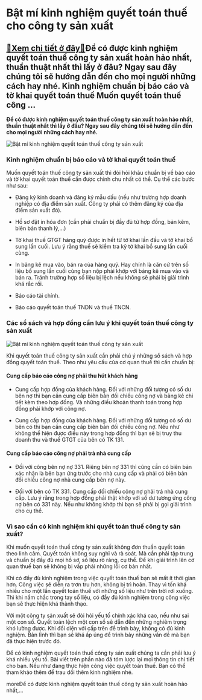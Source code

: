 Bật mí kinh nghiệm quyết toán thuế cho công ty sản xuất
=======================================================

[:gift:Xem chi tiết ở đây:gift:](https://hddtvn.com/bat-mi-kinh-nghiem-quyet-toan-thue-cho-cong-ty-san-xuat/)Để có được kinh nghiệm quyết toán thuế công ty sản xuất hoàn hảo nhất, thuần thuật nhất thì lấy ở đâu? Ngay sau đây chúng tôi sẽ hướng dẫn đến cho mọi người những cách hay nhé. Kinh nghiệm chuẩn bị báo cáo và tờ khai quyết toán thuế Muốn quyết toán thuế công …
--------------------------------------------------------------------------------------------------------------------------------------------------------------------------------------------------------------------------------------------------------------------

**Để có được kinh nghiệm quyết toán thuế công ty sản xuất hoàn hảo nhất, thuần thuật nhất thì lấy ở đâu? Ngay sau đây chúng tôi sẽ hướng dẫn đến cho mọi người những cách hay nhé.**


![Bật mí kinh nghiệm quyết toán thuế công ty sản xuất](https://hddtvn.com/wp-content/uploads/2021/01/Kinh-nghiE1BB87m-quyE1BABFt-toC3A1n-cC3B4ng-ty-sE1BAA3n-xuE1BAA5t.png "Bật mí kinh nghiệm quyết toán thuế công ty sản xuất")


### Kinh nghiệm chuẩn bị báo cáo và tờ khai quyết toán thuế


Muốn quyết toán thuế công ty sản xuất thì đòi hỏi khâu chuẩn bị về báo cáo và tờ khai quyết toán thuế cần được chỉnh chu nhất có thể. Cụ thể các bước như sau:


+ Đăng ký kinh doanh và đăng ký mẫu dấu (nếu như trường hợp doanh nghiệp có địa điểm sản xuất. Công ty phải có thêm đăng ký của địa điểm sản xuất đó).


+ Hồ sơ đặt in hóa đơn (cần phải chuẩn bị đầy đủ từ hợp đồng, bản kẽm, biên bản thanh lý,…)


+ Tờ khai thuế GTGT hàng quý được in hết từ tờ khai lần đầu và tờ khai bổ sung lần cuối. Lưu ý rằng thuế sẽ kiểm tra kỹ tờ khai bổ sung lần cuối cùng.


+ In bảng kê mua vào, bán ra của hàng quý. Hay chính là căn cứ trên số liệu bổ sung lần cuối cùng bạn nộp phải khớp với bảng kê mua vào và bán ra. Tránh trường hợp số liệu bị lệch nếu không sẽ phải bị giải trình khá rắc rối.


+ Báo cáo tài chính.


+ Báo cáo quyết toán thuế TNDN và thuế TNCN.


### Các sổ sách và hợp đồng cần lưu ý khi quyết toán thuế công ty sản xuất


![Bật mí kinh nghiệm quyết toán thuế công ty sản xuất](https://hddtvn.com/wp-content/uploads/2021/01/doanh-nghiep-nho-va-sieu-nho-tham-gia-dau-thau1537586601.jpeg "Bật mí kinh nghiệm quyết toán thuế công ty sản xuất")


Khi quyết toán thuế công ty sản xuất cần phải chú ý những sổ sách và hợp đồng quyết toán thuế. Theo như yêu cầu của cơ quan thuế thì cần chuẩn bị:


#### **Cung cấp báo cáo công nợ phải thu hút khách hàng**


+ Cung cấp hợp đồng của khách hàng. Đối với những đối tượng có số dư bên nợ thì bạn cần cung cấp biên bản đối chiếu công nợ và bảng kê chi tiết kèm theo hợp đồng. Và những điều khoản thanh toán trong hợp đồng phải khớp với công nợ.


+ Cung cấp hợp đồng của khách hàng. Đối với những đối tượng có số dư bên có thì bạn cần cung cấp biên bản đối chiếu công nợ. Nếu như không thể hiện được điều này trong hợp đồng thì bạn sẽ bị truy thu doanh thu và thuế GTGT của bên có TK 131.


#### Cung cấp báo cáo công nợ phải trả nhà cung cấp


+ Đối với công bên nợ nợ 331. Riêng bên nợ 331 thì cũng cần có biên bản xác nhận là bên bạn ứng trước cho nhà cung cấp và phải có biên bản đối chiếu công nợ nhà cung cấp bên nợ này.


+ Đối với bên có TK 331. Cung cấp đối chiếu công nợ phải trả nhà cung cấp. Lưu ý rằng trong hợp đồng phải thật khớp với số dư tương ứng công nợ bên có 331 này. Nếu như không khớp thì bạn sẽ phải bị gọi giải trình cho cụ thể.


### Vì sao cần có kinh nghiệm khi quyết toán thuế công ty sản xuất?


Khi muốn quyết toán thuế công ty sản xuất không đơn thuần quyết toán theo linh cảm. Quyết toán không suy nghĩ và rà soát. Mà cần phải tập trung và chuẩn bị đầy đủ mọi hồ sơ, số liệu rõ ràng, cụ thể. Để khi giải trình lên cơ quan thuế bạn sẽ không bị vấp phải những lỗi cơ bản nhất.


Khi có đầy đủ kinh nghiệm trong việc quyết toán thuế bạn sẽ mất ít thời gian hơn. Công việc sẽ diễn ra trơn tru hơn, không bị trì hoãn. Thay vì tốn khá nhiều cho một lần quyết toán thuế với những số liệu như trên trời rơi xuống. Thì khi nắm chắc trong tay số liệu, có đầy đủ kinh nghiệm trong công việc bạn sẽ thực hiện khá thành thạo.


Với một công ty sản xuất sẽ đòi hỏi yếu tố chính xác khá cao, nếu như sai một con số. Quyết toán lệch một con số sẽ dẫn đến những nghiêm trọng khó lường được. Khi đối diện với cấp trên để trình bày, không có đủ kinh nghiệm. Bản lĩnh thì bạn sẽ khá ấp úng để trình bày những vấn đề mà bạn đã thực hiện trước đó.


Để có kinh nghiệm quyết toán thuế công ty sản xuất chúng ta cần phải lưu ý khá nhiều yếu tố. Bài viết trên phần nào đã tóm lược lại mọi thông tin chi tiết cho bạn. Nếu như đang thực hiện công việc quyết toán thuế. Bạn có thể tham khảo thêm để trau dồi thêm kinh nghiệm nhé.


moreĐể có được kinh nghiệm quyết toán thuế công ty sản xuất hoàn hảo nhất,…

